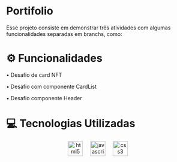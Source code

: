 <h1 aling="center">Portifolio</h1>
<p>Esse projeto consiste em demonstrar três atividades com algumas funcionalidades separadas em branchs, como:</p>

<h1 aling="center">⚙ Funcionalidades</h1>
<p>• Desafio de card NFT</p>
<p>• Desafio com componente CardList</p>
<p>• Desafio componente Header</p>

<h1 aling="center">💻 Tecnologias Utilizadas</h1>
<div align="center">
  <img src="https://cdn.simpleicons.org/html5/E34F26" height="40" alt="html5 logo"  />
  <img width="12" />
  <img src="https://cdn.jsdelivr.net/gh/devicons/devicon/icons/javascript/javascript-original.svg" height="40" alt="javascript logo"  />
  <img width="12" />
  <img src="https://cdn.simpleicons.org/css3/1572B6" height="40" alt="css3 logo"  />
  <img width="12" />
</div>

